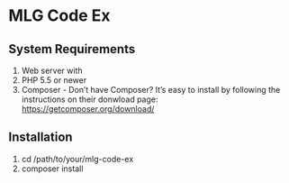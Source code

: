 # MLG Code Ex

System Requirements
---
1. Web server with
2. PHP 5.5 or newer
3. Composer - Don’t have Composer? It’s easy to install by following the instructions on their donwload page: https://getcomposer.org/download/

Installation
---
1. cd /path/to/your/mlg-code-ex
2. composer install